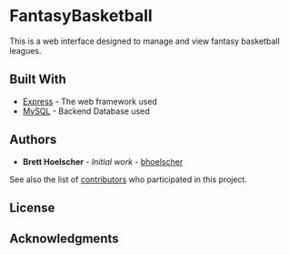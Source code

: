 # FantasyBasketball

This is a web interface designed to manage and view fantasy basketball leagues. 


## Built With

* [Express](https://expressjs.com/) - The web framework used
* [MySQL](https://www.mysql.com/) - Backend Database used

## Authors

* **Brett Hoelscher** - *Initial work* - [bhoelscher](https://github.com/bhoelscher)

See also the list of [contributors](https://github.com/your/project/contributors) who participated in this project.

## License


## Acknowledgments

